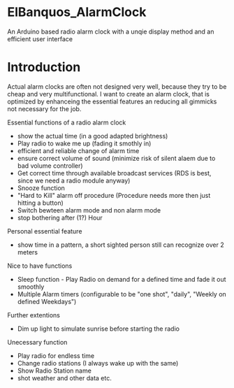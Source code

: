 # ElBanquos_AlarmClock
An Arduino based radio alarm clock with a unqie display method and an efficient user interface

# Introduction
Actual alarm clocks are often not designed very well, because they try to be cheap and very multifunctional.
I want to create an alarm clock, that is optimized by enhanceing the essential features an reducing all gimmicks not necessary for the job.

Essential functions of a radio alarm clock
* show the actual time (in a good adapted brightness)
* Play radio to wake me up (fading it smothly in)
* efficient and reliable change of alarm time
* ensure correct volume of sound (minimize risk of silent alaem due to bad volume controller)
* Get correct time through available broadcast services (RDS is best, since we need a radio module anyway)
* Snooze function
* "Hard to Kill" alarm off procedure (Procedure needs more then just hitting a button)
* Switch bewteen alarm mode and non alarm mode
* stop bothering after (1?) Hour

Personal essential feature
* show time in a pattern, a short sighted person still can recognize over 2 meters 

Nice to have functions
* Sleep function - Play Radio on demand for a defined time and fade it out smoothly
* Multiple Alarm timers (configurable to be "one shot", "daily", "Weekly on defined Weekdays")

Further extentions
* Dim up light to simulate sunrise before starting the radio

Unecessary function
* Play radio for endless time
* Change radio stations (I always wake up with the same)
* Show Radio Station name
* shot weather and other data etc.




